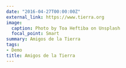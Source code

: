 ```yaml
---
date: "2016-04-27T00:00:00Z"
external_link: https://www.tierra.org
image:
  caption: Photo by Toa Heftiba on Unsplash
  focal_point: Smart
summary: Amigos de la Tierra
tags:
- Demo
title: Amigos de la Tierra
---
```

